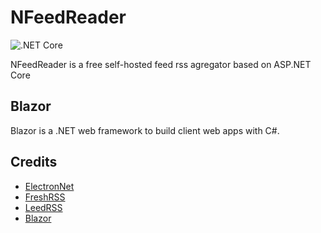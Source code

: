 # NFeedReader
![.NET Core](https://github.com/Monbsoft/NFeedReader/workflows/.NET%20Core/badge.svg?branch=master)

NFeedReader is a free self-hosted feed rss agregator based on ASP.NET Core

## Blazor
Blazor is a .NET web framework to build client web apps with C#.

## Credits
* [ElectronNet](https://github.com/ElectronNET/Electron.NET)
* [FreshRSS](https://github.com/FreshRSS/FreshRSS)
* [LeedRSS](https://github.com/LeedRSS/Leed)
* [Blazor](https://dotnet.microsoft.com/apps/aspnet/web-apps/blazor)
